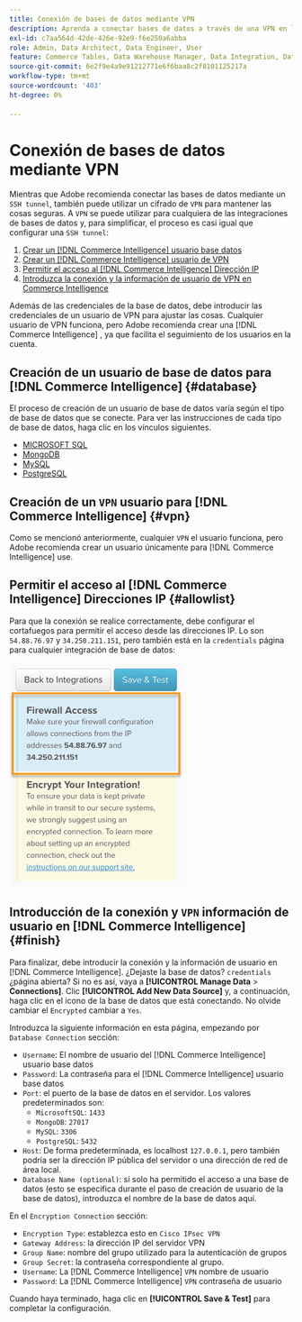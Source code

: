 ```yaml
---
title: Conexión de bases de datos mediante VPN
description: Aprenda a conectar bases de datos a través de una VPN en lugar de un túnel SSH.
exl-id: c7aa564d-42de-426e-92e9-f6e250a6abba
role: Admin, Data Architect, Data Engineer, User
feature: Commerce Tables, Data Warehouse Manager, Data Integration, Data Import/Export
source-git-commit: 6e2f9e4a9e91212771e6f6baa8c2f8101125217a
workflow-type: tm+mt
source-wordcount: '403'
ht-degree: 0%

---
```


# Conexión de bases de datos mediante VPN

Mientras que Adobe recomienda conectar las bases de datos mediante un `SSH tunnel`, también puede utilizar un cifrado de `VPN` para mantener las cosas seguras. A `VPN` se puede utilizar para cualquiera de las integraciones de bases de datos y, para simplificar, el proceso es casi igual que configurar una `SSH tunnel`:

1. [Crear un [!DNL Commerce Intelligence] usuario base datos](#database)
1. [Crear un [!DNL Commerce Intelligence] usuario de VPN](#vpn)
1. [Permitir el acceso al [!DNL Commerce Intelligence] Dirección IP](#allowlist)
1. [Introduzca la conexión y la información de usuario de VPN en Commerce Intelligence](#finish)

Además de las credenciales de la base de datos, debe introducir las credenciales de un usuario de VPN para ajustar las cosas. Cualquier usuario de VPN funciona, pero Adobe recomienda crear una [!DNL Commerce Intelligence] , ya que facilita el seguimiento de los usuarios en la cuenta.

## Creación de un usuario de base de datos para [!DNL Commerce Intelligence] {#database}

El proceso de creación de un usuario de base de datos varía según el tipo de base de datos que se conecte. Para ver las instrucciones de cada tipo de base de datos, haga clic en los vínculos siguientes.

* [MICROSOFT SQL](../integrations/microsoft-sql-server.md)
* [MongoDB](../integrations/databases-via-a-vpn.md)
* [MySQL](../integrations/mysql-via-a-direct-connection.md)
* [PostgreSQL](../integrations/postgresql.md)

## Creación de un `VPN` usuario para [!DNL Commerce Intelligence] {#vpn}

Como se mencionó anteriormente, cualquier `VPN` el usuario funciona, pero Adobe recomienda crear un usuario únicamente para [!DNL Commerce Intelligence] use.

## Permitir el acceso al [!DNL Commerce Intelligence] Direcciones IP {#allowlist}

Para que la conexión se realice correctamente, debe configurar el cortafuegos para permitir el acceso desde las direcciones IP. Lo son `54.88.76.97` y `34.250.211.151`, pero también está en la `credentials` página para cualquier integración de base de datos:

![MBI_Allow_Access_IPs.png](../../../assets/MBI_allow_access_IPs.png)

## Introducción de la conexión y `VPN` información de usuario en [!DNL Commerce Intelligence] {#finish}

Para finalizar, debe introducir la conexión y la información de usuario en [!DNL Commerce Intelligence]. ¿Dejaste la base de datos? `credentials` ¿página abierta? Si no es así, vaya a **[!UICONTROL Manage Data** > **Connections]**. Clic **[!UICONTROL Add New Data Source]** y, a continuación, haga clic en el icono de la base de datos que está conectando. No olvide cambiar el `Encrypted` cambiar a `Yes`.

Introduzca la siguiente información en esta página, empezando por `Database Connection` sección:

* `Username`: El nombre de usuario del [!DNL Commerce Intelligence] usuario base datos
* `Password`: La contraseña para el [!DNL Commerce Intelligence] usuario base datos
* `Port`: el puerto de la base de datos en el servidor. Los valores predeterminados son:
   * `MicrosoftSQL`: `1433`
   * `MongoDB`: `27017`
   * `MySQL`: `3306`
   * `PostgreSQL`: `5432`
* `Host`: De forma predeterminada, es localhost `127.0.0.1`, pero también podría ser la dirección IP pública del servidor o una dirección de red de área local.
* `Database Name (optional)`: si solo ha permitido el acceso a una base de datos (esto se especifica durante el paso de creación de usuario de la base de datos), introduzca el nombre de la base de datos aquí.

En el `Encryption Connection` sección:

* `Encryption Type`: establezca esto en `Cisco IPsec VPN`
* `Gateway Address`: la dirección IP del servidor VPN
* `Group Name`: nombre del grupo utilizado para la autenticación de grupos
* `Group Secret`: la contraseña correspondiente al grupo.
* `Username`: La [!DNL Commerce Intelligence] `VPN` nombre de usuario
* `Password`: La [!DNL Commerce Intelligence] `VPN` contraseña de usuario

Cuando haya terminado, haga clic en **[!UICONTROL Save & Test]** para completar la configuración.
